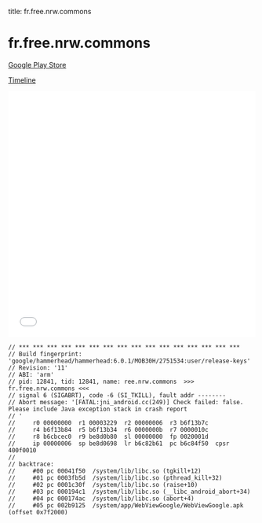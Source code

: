 title: fr.free.nrw.commons

# fr.free.nrw.commons

[Google Play Store](https://play.google.com/store/apps/details?id=fr.free.nrw.commons)

[Timeline](./vis-timeline.html)

<iframe src="./vis-timeline.html" width="100%" height="500px" style="border:none;"></iframe>

```
// *** *** *** *** *** *** *** *** *** *** *** *** *** *** *** ***
// Build fingerprint: 'google/hammerhead/hammerhead:6.0.1/MOB30H/2751534:user/release-keys'
// Revision: '11'
// ABI: 'arm'
// pid: 12841, tid: 12841, name: ree.nrw.commons  >>> fr.free.nrw.commons <<<
// signal 6 (SIGABRT), code -6 (SI_TKILL), fault addr --------
// Abort message: '[FATAL:jni_android.cc(249)] Check failed: false. Please include Java exception stack in crash report
// '
//     r0 00000000  r1 00003229  r2 00000006  r3 b6f13b7c
//     r4 b6f13b84  r5 b6f13b34  r6 0000000b  r7 0000010c
//     r8 b6cbcec0  r9 be8d0b80  sl 00000000  fp 0020001d
//     ip 00000006  sp be8d0698  lr b6c82b61  pc b6c84f50  cpsr 400f0010
// 
// backtrace:
//     #00 pc 00041f50  /system/lib/libc.so (tgkill+12)
//     #01 pc 0003fb5d  /system/lib/libc.so (pthread_kill+32)
//     #02 pc 0001c30f  /system/lib/libc.so (raise+10)
//     #03 pc 000194c1  /system/lib/libc.so (__libc_android_abort+34)
//     #04 pc 000174ac  /system/lib/libc.so (abort+4)
//     #05 pc 002b9125  /system/app/WebViewGoogle/WebViewGoogle.apk (offset 0x7f2000)

```



